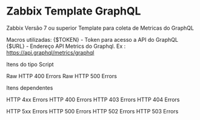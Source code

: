 # Zabbix Template GraphQL
Zabbix Versão 7 ou superior
Template para coleta de Metricas do GraphQL

Macros utilizadas:
{$TOKEN} - Token para acesso a API do GraphQL
{$URL} - Endereço API Metrics do Graphql. Ex : https://api.graphql/metrics/graphql

Itens do tipo Script

Raw HTTP 400 Errors
Raw HTTP 500 Errors

Itens dependentes

HTTP 4xx Errors
HTTP 400 Errors
HTTP 403 Errors
HTTP 404 Errors

HTTP 5xx Errors
HTTP 500 Errors
HTTP 502 Errors
HTTP 503 Errors




